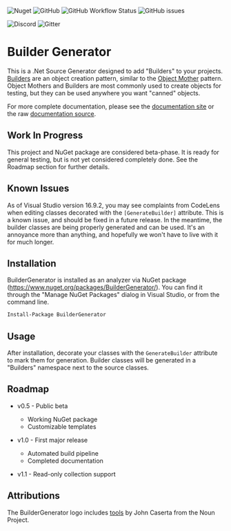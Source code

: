 ![Nuget](https://img.shields.io/nuget/dt/buildergenerator)
![GitHub](https://img.shields.io/github/license/melgrubb/buildergenerator)
![GitHub Workflow Status](https://img.shields.io/github/workflow/status/MelGrubb/BuilderGenerator/CI%20Workflow)
![GitHub issues](https://img.shields.io/github/issues/melgrubb/buildergenerator)

![Discord](https://img.shields.io/discord/813785114722697258?logo=discord)
![Gitter](https://img.shields.io/gitter/room/melgrubb/buildergenerator?logo=gitter)


# Builder Generator #

This is a .Net Source Generator designed to add "Builders" to your projects. [Builders](https://en.wikipedia.org/wiki/Builder_pattern) are an object creation pattern, similar to the [Object Mother](https://martinfowler.com/bliki/ObjectMother.html) pattern. Object Mothers and Builders are most commonly used to create objects for testing, but they can be used anywhere you want "canned" objects.

For more complete documentation, please see the [documentation site](https://melgrubb.github.io/BuilderGenerator/) or the raw [documentation source](https://github.com/MelGrubb/BuilderGenerator/blob/main/docs/index.md).

## Work In Progress ##

This project and NuGet package are considered beta-phase. It is ready for general testing, but is not yet considered completely done. See the Roadmap section for further details.

## Known Issues ##

As of Visual Studio version 16.9.2, you may see complaints from CodeLens when editing classes decorated with the ```[GenerateBuilder]``` attribute. This is a known issue, and should be fixed in a future release. In the meantime, the builder classes are being properly generated and can be used. It's an annoyance more than anything, and hopefully we won't have to live with it for much longer.

## Installation ##

BuilderGenerator is installed as an analyzer via NuGet package (https://www.nuget.org/packages/BuilderGenerator/). You can find it through the "Manage NuGet Packages" dialog in Visual Studio, or from the command line.

```ps
Install-Package BuilderGenerator
```

## Usage ##

After installation, decorate your classes with the ```GenerateBuilder``` attribute to mark them for generation. Builder classes will be generated in a "Builders" namespace next to the source classes.

## Roadmap ##

- v0.5 - Public beta
  - Working NuGet package
  - Customizable templates

- v1.0 - First major release
  - Automated build pipeline
  - Completed documentation

- v1.1 - Read-only collection support

## Attributions ##

The BuilderGenerator logo includes [tools](https://thenounproject.com/term/tools/11192) by John Caserta from the Noun Project.
